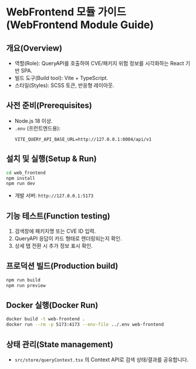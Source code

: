 # WebFrontend 모듈 가이드 (WebFrontend Module Guide)

## 개요(Overview)
- 역할(Role): QueryAPI를 호출하여 CVE/패키지 위험 정보를 시각화하는 React 기반 SPA.
- 빌드 도구(Build tool): Vite + TypeScript.
- 스타일(Styles): SCSS 토큰, 반응형 레이아웃.

## 사전 준비(Prerequisites)
- Node.js 18 이상.
- `.env` (프런트엔드용):
  ```env
  VITE_QUERY_API_BASE_URL=http://127.0.0.1:8004/api/v1
  ```

## 설치 및 실행(Setup & Run)
```bash
cd web_frontend
npm install
npm run dev
```
- 개발 서버: `http://127.0.0.1:5173`

## 기능 테스트(Function testing)
1. 검색창에 패키지명 또는 CVE ID 입력.
2. QueryAPI 응답이 카드 형태로 렌더링되는지 확인.
3. 상세 탭 전환 시 추가 정보 표시 확인.

## 프로덕션 빌드(Production build)
```bash
npm run build
npm run preview
```

## Docker 실행(Docker Run)
```bash
docker build -t web-frontend .
docker run --rm -p 5173:4173 --env-file ../.env web-frontend
```

## 상태 관리(State management)
- `src/store/queryContext.tsx` 의 Context API로 검색 상태/결과를 공유합니다.

